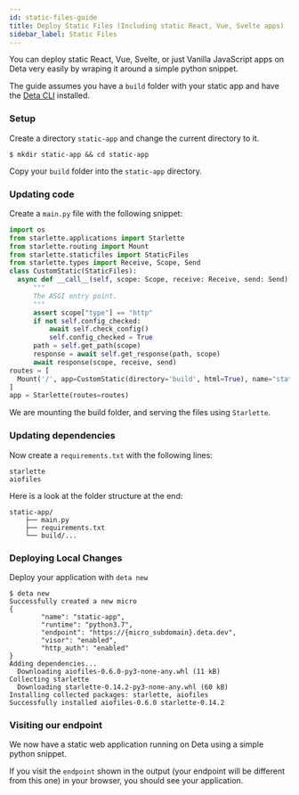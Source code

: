 ```yaml
---
id: static-files-guide
title: Deploy Static Files (Including static React, Vue, Svelte apps)
sidebar_label: Static Files
---
```


You can deploy static React, Vue, Svelte, or just Vanilla JavaScript apps on Deta very easily by wraping it around a simple python snippet.

The guide assumes you have a `build` folder with your static app and have the [Deta CLI](../cli/install.md) installed.
### Setup
Create a directory `static-app` and change the current directory to it.
  ```shell
  $ mkdir static-app && cd static-app
  ```
Copy your `build` folder into the `static-app` directory.

### Updating code
Create a `main.py` file with the following snippet:

  ```python
import os
from starlette.applications import Starlette
from starlette.routing import Mount
from starlette.staticfiles import StaticFiles
from starlette.types import Receive, Scope, Send
class CustomStatic(StaticFiles):
    async def __call__(self, scope: Scope, receive: Receive, send: Send) -> None:
        """
        The ASGI entry point.
        """
        assert scope["type"] == "http"
        if not self.config_checked:
            await self.check_config()
            self.config_checked = True
        path = self.get_path(scope)
        response = await self.get_response(path, scope)
        await response(scope, receive, send)
routes = [
    Mount('/', app=CustomStatic(directory='build', html=True), name="static"),
]
app = Starlette(routes=routes)
  ```

We are mounting the build folder, and serving the files using `Starlette`.

### Updating dependencies
Now create a `requirements.txt` with the following lines:
  ```
starlette
aiofiles
  ``` 

Here is a look at the folder structure at the end:
  ```
  static-app/
      ├── main.py
      ├── requirements.txt 
      └── build/...
  ```

### Deploying Local Changes
Deploy your application with `deta new`
  ```
  $ deta new
  Successfully created a new micro
  {
          "name": "static-app",
          "runtime": "python3.7",
          "endpoint": "https://{micro_subdomain}.deta.dev",
          "visor": "enabled",
          "http_auth": "enabled"
  }
  Adding dependencies...
    Downloading aiofiles-0.6.0-py3-none-any.whl (11 kB)
  Collecting starlette
    Downloading starlette-0.14.2-py3-none-any.whl (60 kB)
  Installing collected packages: starlette, aiofiles
  Successfully installed aiofiles-0.6.0 starlette-0.14.2
  ```

### Visiting our endpoint
We now have a static web application running on Deta using a simple python snippet.

If you visit the `endpoint` shown in the output (your endpoint will be different from this one) in your browser, you should see your application. 
